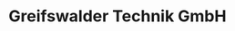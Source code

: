 ---
title: "Greifswalder Technik GmbH"
url: /greifswald/greifswalder-technik-gmbh/
shop: Autowerkstatt
---